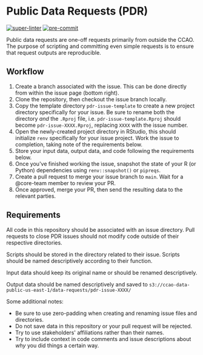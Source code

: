 # Public Data Requests (PDR)

[![super-linter](https://github.com/ccao-data/public/actions/workflows/lint.yaml/badge.svg)](https://github.com/ccao-data/public/actions/workflows/lint.yaml)
[![pre-commit](https://github.com/ccao-data/public/actions/workflows/pre-commit.yaml/badge.svg)](https://github.com/ccao-data/public/actions/workflows/pre-commit.yaml)

Public data requests are one-off requests primarily from outside the CCAO. The purpose of scripting and committing even simple requests is to ensure that request outputs are reproducible.

## Workflow

1. Create a branch associated with the issue. This can be done directly from within the issue page (bottom right).
2. Clone the repository, then checkout the issue branch locally.
3. Copy the template directory `pdr-issue-template` to create a new project directory specifically for your issue. Be sure to rename both the directory _and_ the `.Rproj` file, i.e. `pdr-issue-template.Rproj` should become `pdr-issue-XXXX.Rproj`, replacing `XXXX` with the issue number.
4. Open the newly-created project directory in RStudio, this should initialize `renv` specifically for your issue project. Work the issue to completion, taking note of the requirements below.
5. Store your input data, output data, and code following the requirements below.
6. Once you've finished working the issue, snapshot the state of your R (or Python) dependencies using `renv::snapshot()` or `pipreqs`.
7. Create a pull request to merge your issue branch to `main`. Wait for a @core-team member to review your PR.
8. Once approved, merge your PR, then send the resulting data to the relevant parties.

## Requirements

All code in this repository should be associated with an issue directory. Pull requests to close PDR issues should not modify code outside of their respective directories.

Scripts should be stored in the directory related to their issue. Scripts should be named descriptively according to their function.

Input data should keep its original name or should be renamed descriptively.

Output data should be named descriptively and saved to `s3://ccao-data-public-us-east-1/data-requests/pdr-issue-XXXX/`

Some additional notes:

- Be sure to use zero-padding when creating and renaming issue files and directories.
- Do not save data in this repository or your pull request will be rejected.
- Try to use stakeholders' affiliations rather than their names.
- Try to include context in code comments and issue descriptions about _why_ you did things a certain way.